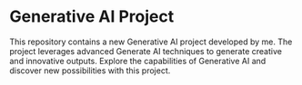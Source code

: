 # Generative AI Project
This repository contains a new Generative AI project developed by me. The project leverages advanced Generate AI techniques to generate creative and innovative outputs. 
Explore the capabilities of Generative AI and discover new possibilities with this project.
